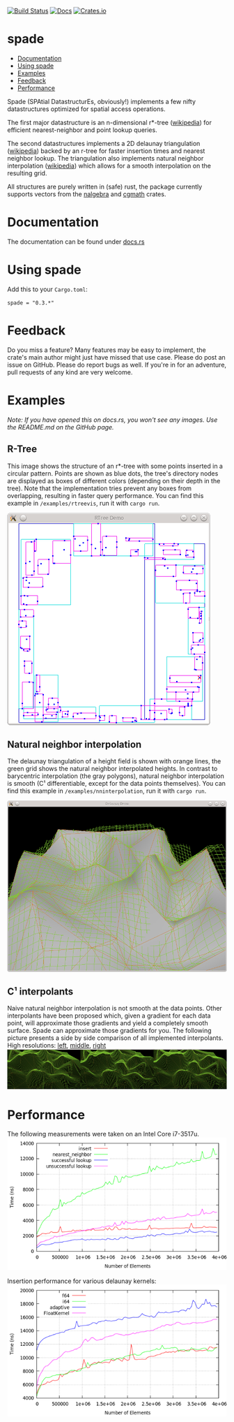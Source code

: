 [![Build Status](https://travis-ci.org/Stoeoef/spade.svg?branch=master)](https://travis-ci.org/Stoeoef/spade)
[![Docs](https://docs.rs/spade/badge.svg)](https://docs.rs/spade/)
[![Crates.io](https://img.shields.io/crates/v/spade.svg)](https://crates.io/crates/spade)
# spade

 * [Documentation](https://docs.rs/spade/)
 * [Using spade](#using-spade)
 * [Examples](#examples)
 * [Feedback](#feedback)
 * [Performance](#performance)

Spade (SPAtial DatastructurEs, obviously!) implements a few nifty datastructures optimized for spatial access operations.

The first major datastructure is an n-dimensional r*-tree ([wikipedia](https://en.wikipedia.org/wiki/R*_tree)) for efficient nearest-neighbor and point lookup queries.

The second datastructures implements a 2D delaunay triangulation ([wikipedia](https://en.wikipedia.org/wiki/Delaunay_triangulation)) backed by an r-tree for faster insertion times and nearest neighbor lookup.
The triangulation also implements natural neighbor interpolation ([wikipedia](https://en.wikipedia.org/wiki/Natural_neighbor)) which allows for a smooth interpolation on the resulting grid.

All structures are purely written in (safe) rust, the package currently supports vectors from the [nalgebra](http://nalgebra.org/) and [cgmath](https://github.com/brendanzab/cgmath) crates.

# Documentation
The documentation can be found under [docs.rs](https://docs.rs/spade/)

# Using spade
Add this to your `Cargo.toml`:
```
spade = "0.3.*"
```
# Feedback
Do you miss a feature? Many features may be easy to implement, the crate's main author might just have missed that use case. Please do post an issue on GitHub. Please do report bugs as well. If you're in for an adventure, pull requests of any kind are very welcome.

# Examples
_Note: If you have opened this on docs.rs, you won't see any images. Use the README.md on the GitHub page._
## R-Tree
This image shows the structure of an r*-tree with some points inserted in a circular pattern.
Points are shown as blue dots, the tree's directory nodes are displayed as boxes of different colors (depending on their depth in the tree).
Note that the implementation tries prevent any boxes from overlapping, resulting in faster query performance. You can find this example in `/examples/rtreevis`, run it with `cargo run`.

![An example R-Tree with a few inserted points](/images/rtree_demo.png?raw=true)

## Natural neighbor interpolation
The delaunay triangulation of a height field is shown with orange lines, the green grid shows the natural neighbor interpolated heights. In contrast to barycentric interpolation (the gray polygons), natural neighbor interpolation is smooth (C¹ differentiable, except for the data points themselves). You can find this example in `/examples/nninterpolation`, run it with `cargo run`.

![Delaunay triangulation with a grid showing interpolated values](/images/nninterpolation.png?raw=true)

## C¹ interpolants
Naive natural neighbor interpolation is not smooth at the data points. Other interpolants have been proposed which, given a gradient for each data point, will approximate those gradients and yield a completely smooth surface. Spade can approximate those gradients for you.
The following picture presents a side by side comparison of all implemented interpolants.
High resolutions: [left](https://raw.githubusercontent.com/Stoeoef/spade/master/images/InterpolationC0.png), [middle](https://raw.githubusercontent.com/Stoeoef/spade/master/images/InterpolationSibson.png), [right](https://raw.githubusercontent.com/Stoeoef/spade/master/images/InterpolationFarin.png)
![Side by side comparison of interpolation methods](/images/InterpolationMethods.png?raw=true)

# Performance
The following measurements were taken on an Intel Core i7-3517u.
![Performance of opererations on the r-tree implementation](/images/rtree_analysis.png?raw_true)

Insertion performance for various delaunay kernels:
![Performance of opererations on the r-tree implementation](/images/delaunay_analysis.png?raw_true)
